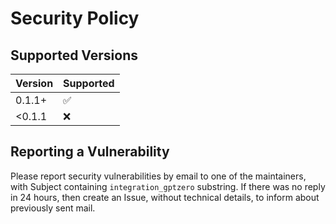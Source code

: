 # Security Policy

## Supported Versions


| Version | Supported          |
|---------|--------------------|
| 0.1.1+  | :white_check_mark: |
| <0.1.1  | :x:                |


## Reporting a Vulnerability

Please report security vulnerabilities by email to one of the maintainers, with Subject containing `integration_gptzero` substring.
If there was no reply in 24 hours, then create an Issue, without technical details, to inform about previously sent mail.
